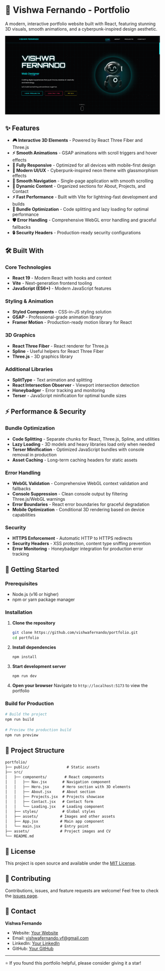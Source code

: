 # 🚀 Vishwa Fernando - Portfolio

A modern, interactive portfolio website built with React, featuring stunning 3D visuals, smooth animations, and a cyberpunk-inspired design aesthetic.

![Portfolio Preview](public/assets/Project-2.png)

## ✨ Features 

- **🎮 Interactive 3D Elements** - Powered by React Three Fiber and Three.js
- **⚡ Smooth Animations** - GSAP animations with scroll triggers and hover effects
- **📱 Fully Responsive** - Optimized for all devices with mobile-first design
- **🎨 Modern UI/UX** - Cyberpunk-inspired neon theme with glassmorphism effects
- **🧭 Smooth Navigation** - Single-page application with smooth scrolling
- **📄 Dynamic Content** - Organized sections for About, Projects, and Contact
- **⚡ Fast Performance** - Built with Vite for lightning-fast development and builds
- **🔧 Bundle Optimization** - Code splitting and lazy loading for optimal performance
- **🛡️ Error Handling** - Comprehensive WebGL error handling and graceful fallbacks
- **🔒 Security Headers** - Production-ready security configurations

## 🛠️ Built With

### Core Technologies
- **React 19** - Modern React with hooks and context
- **Vite** - Next-generation frontend tooling
- **JavaScript (ES6+)** - Modern JavaScript features

### Styling & Animation
- **Styled Components** - CSS-in-JS styling solution
- **GSAP** - Professional-grade animation library
- **Framer Motion** - Production-ready motion library for React

### 3D Graphics
- **React Three Fiber** - React renderer for Three.js
- **Spline** - Useful helpers for React Three Fiber
- **Three.js** - 3D graphics library

### Additional Libraries
- **SplitType** - Text animation and splitting
- **React Intersection Observer** - Viewport intersection detection
- **Honeybadger** - Error tracking and monitoring
- **Terser** - JavaScript minification for optimal bundle sizes

## ⚡ Performance & Security

### Bundle Optimization
- **Code Splitting** - Separate chunks for React, Three.js, Spline, and utilities
- **Lazy Loading** - 3D models and heavy libraries load only when needed
- **Terser Minification** - Optimized JavaScript bundles with console removal in production
- **Asset Caching** - Long-term caching headers for static assets

### Error Handling
- **WebGL Validation** - Comprehensive WebGL context validation and fallbacks
- **Console Suppression** - Clean console output by filtering Three.js/WebGL warnings
- **Error Boundaries** - React error boundaries for graceful degradation
- **Mobile Optimization** - Conditional 3D rendering based on device capabilities

### Security
- **HTTPS Enforcement** - Automatic HTTP to HTTPS redirects
- **Security Headers** - XSS protection, content type sniffing prevention
- **Error Monitoring** - Honeybadger integration for production error tracking

## 🚀 Getting Started

### Prerequisites
- Node.js (v16 or higher)
- npm or yarn package manager

### Installation

1. **Clone the repository**
   ```bash
   git clone https://github.com/vishwafernando/portfolio.git
   cd portfolio
   ```

2. **Install dependencies**
   ```bash
   npm install
   ```

3. **Start development server**
   ```bash
   npm run dev
   ```

4. **Open your browser**
   Navigate to `http://localhost:5173` to view the portfolio

### Build for Production

```bash
# Build the project
npm run build

# Preview the production build
npm run preview
```

## 📁 Project Structure

```
portfolio/
├── public/                 # Static assets
├── src/
│   ├── components/        # React components
│   │   ├── Nav.jsx       # Navigation component
│   │   ├── Hero.jsx      # Hero section with 3D elements
│   │   ├── About.jsx     # About section
│   │   ├── Projects.jsx  # Projects showcase
│   │   ├── Contact.jsx   # Contact form
│   │   └── Loading.jsx   # Loading component
│   ├── styles/           # Global styles
│   ├── assets/          # Images and other assets
│   ├── App.jsx          # Main app component
│   └── main.jsx         # Entry point
├── assets/              # Project images and CV
└── README.md
```


## 📄 License

This project is open source and available under the [MIT License](LICENSE).

## 🤝 Contributing

Contributions, issues, and feature requests are welcome! Feel free to check the [issues page](https://github.com/vishwafernando/portfolio/issues).

## 📧 Contact

**Vishwa Fernando**
- Website: [Your Website](https://vishwafernando.me)
- Email: vishwafernando.vf@gmail.com
- LinkedIn: [Your LinkedIn](https://linkedin.com/in/vishwafernando)
- GitHub: [Your GitHub](https://github.com/vishwafernando)

---

⭐ If you found this portfolio helpful, please consider giving it a star!
